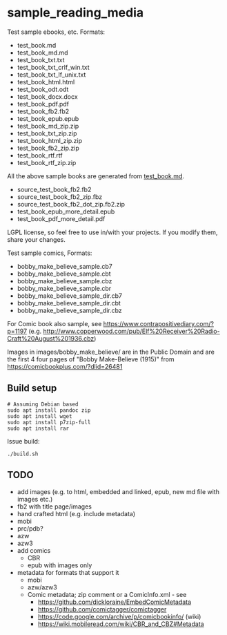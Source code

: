 # sample_reading_media

Test sample ebooks, etc. Formats:

  * test_book.md
  * test_book_md.md
  * test_book_txt.txt
  * test_book_txt_crlf_win.txt
  * test_book_txt_lf_unix.txt
  * test_book_html.html
  * test_book_odt.odt
  * test_book_docx.docx
  * test_book_pdf.pdf
  * test_book_fb2.fb2
  * test_book_epub.epub
  * test_book_md_zip.zip
  * test_book_txt_zip.zip
  * test_book_html_zip.zip
  * test_book_fb2_zip.zip
  * test_book_rtf.rtf
  * test_book_rtf_zip.zip

All the above sample books are generated from [test_book.md](./test_book.md).

  * source_test_book_fb2.fb2
  * source_test_book_fb2_zip.fbz
  * source_test_book_fb2_dot_zip.fb2.zip
  * test_book_epub_more_detail.epub
  * test_book_pdf_more_detail.pdf

LGPL license, so feel free to use in/with your projects. If you modify them, share your changes.

Test sample comics, Formats:

  * bobby_make_believe_sample.cb7
  * bobby_make_believe_sample.cbt
  * bobby_make_believe_sample.cbz
  * bobby_make_believe_sample.cbr
  * bobby_make_believe_sample_dir.cb7
  * bobby_make_believe_sample_dir.cbt
  * bobby_make_believe_sample_dir.cbz


For Comic book also sample, see https://www.contrapositivediary.com/?p=1197
(e.g. http://www.copperwood.com/pub/Elf%20Receiver%20Radio-Craft%20August%201936.cbz)

Images in images/bobby_make_believe/ are in the Public Domain and are the first 4 four pages of "Bobby Make-Believe (1915)" from https://comicbookplus.com/?dlid=26481

## Build setup

    # Assuming Debian based
    sudo apt install pandoc zip
    sudo apt install wget
    sudo apt install p7zip-full
    sudo apt install rar

Issue build:

    ./build.sh

## TODO

  * add images (e.g. to html, embedded and linked, epub, new md file with images etc.)
  * fb2 with title page/images
  * hand crafted html (e.g. include metadata)
  * mobi
  * prc/pdb?
  * azw
  * azw3
  * add comics
      * CBR
      * epub with images only
  * metadata for formats that support it
      * mobi
      * azw/azw3
      * Comic metadata; zip comment or a ComicInfo.xml - see
          * https://github.com/dickloraine/EmbedComicMetadata
          * https://github.com/comictagger/comictagger
          * https://code.google.com/archive/p/comicbookinfo/ (wiki)
          * https://wiki.mobileread.com/wiki/CBR_and_CBZ#Metadata


